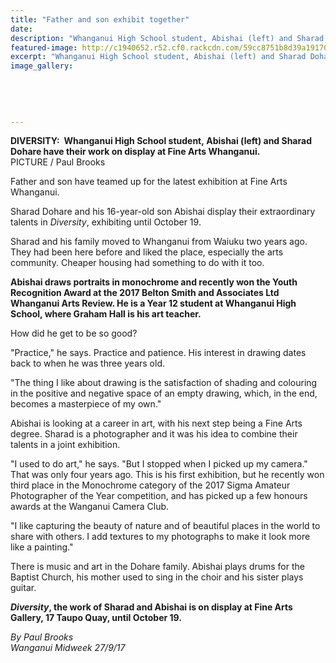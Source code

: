 ```yaml
---
title: "Father and son exhibit together"
date: 
description: "Whanganui High School student, Abishai (left) and Sharad Dohare have their work on display at Fine Arts Whanganui..."
featured-image: http://c1940652.r52.cf0.rackcdn.com/59cc8751b8d39a19170004be/Abishai-Dohare-with-dad-exhibit-midweek-27-sept.jpg
excerpt: "Whanganui High School student, Abishai (left) and Sharad Dohare have their work on display at Fine Arts Whanganui."
image_gallery:
    
    
    
    
    
---
```


<p><span><strong>DIVERSITY:&nbsp; Whanganui High School student,&nbsp;Abishai (left) and Sharad Dohare have their work on display at Fine Arts Whanganui.</strong> <br />PICTURE / Paul Brooks</span></p>
<p class="element element-paragraph">Father and son have teamed up for the latest exhibition at Fine Arts Whanganui.</p>
<p class="element element-paragraph">Sharad Dohare and his 16-year-old son Abishai display their extraordinary talents in&nbsp;<em>Diversity</em>, exhibiting until October 19.</p>
<p class="element element-paragraph">Sharad and his family moved to Whanganui from Waiuku two years ago. They had been here before and liked the place, especially the arts community. Cheaper housing had something to do with it too.</p>
<p class="element element-paragraph"><strong>Abishai draws portraits in monochrome and recently won the Youth Recognition Award at the 2017 Belton Smith and Associates Ltd Whanganui Arts Review. He is a Year 12 student at Whanganui High School, where Graham Hall is his art teacher.</strong></p>
<p class="element element-paragraph">How did he get to be so good?</p>
<p class="element element-paragraph">"Practice," he says. Practice and patience. His interest in drawing dates back to when he was three years old.</p>
<p class="element element-paragraph">"The thing I like about drawing is the satisfaction of shading and colouring in the positive and negative space of an empty drawing, which, in the end, becomes a masterpiece of my own."</p>
<p class="element element-paragraph">Abishai is looking at a career in art, with his next step being a Fine Arts degree. Sharad is a photographer and it was his idea to combine their talents in a joint exhibition.</p>
<p class="element element-paragraph">"I used to do art," he says. "But I stopped when I picked up my camera." That was only four years ago. This is his first exhibition, but he recently won third place in the Monochrome category of the 2017 Sigma Amateur Photographer of the Year competition, and has picked up a few honours awards at the Wanganui Camera Club.</p>
<p class="element element-paragraph">"I like capturing the beauty of nature and of beautiful places in the world to share with others. I add textures to my photographs to make it look more like a painting."</p>
<p class="element element-paragraph">There is music and art in the Dohare family. Abishai plays drums for the Baptist Church, his mother used to sing in the choir and his sister plays guitar.</p>
<p class="element element-paragraph"><strong><em>Diversity</em>, the work of Sharad and Abishai is on display at Fine Arts Gallery, 17 Taupo Quay, until October 19.</strong></p>
<p><em>By Paul Brooks<br />Wanganui Midweek 27/9/17</em></p>

